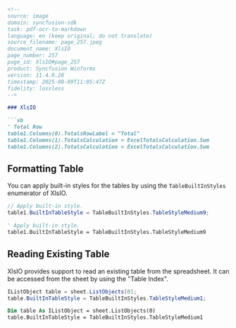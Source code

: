 ```markdown
<!--
source: image
domain: syncfusion-sdk
task: pdf-ocr-to-markdown
language: en (keep original; do not translate)
source_filename: page_257.jpeg
document_name: XlsIO
page_number: 257
page_id: XlsIO#page_257
product: Syncfusion Winforms
version: 11.4.0.26
timestamp: 2025-08-09T11:05:47Z
fidelity: lossless
-->

### XlsIO

```vb
' Total Row
table1.Columns(0).TotalsRowLabel = "Total"
table1.Columns(1).TotalsCalculation = ExcelTotalsCalculation.Sum
table1.Columns(2).TotalsCalculation = ExcelTotalsCalculation.Sum
```

## Formatting Table

You can apply built-in styles for the tables by using the `TableBuiltInStyles` enumerator of XlsIO.

```csharp
// Apply built-in style.
table1.BuiltInTableStyle = TableBuiltInStyles.TableStyleMedium9;
```

```vb
' Apply built-in style.
table1.BuiltInTableStyle = TableBuiltInStyles.TableStyleMedium9
```

## Reading Existing Table

XlsIO provides support to read an existing table from the spreadsheet. It can be accessed from the sheet by using the "Table Index".

```csharp
IListObject table = sheet.ListObjects[0];
table.BuiltInTableStyle = TableBuiltInStyles.TableStyleMedium1;
```

```vb
Dim table As IListObject = sheet.ListObjects(0)
table.BuiltInTableStyle = TableBuiltInStyles.TableStyleMedium1
```

<!-- tags: [XlsIO, Table, built-in styles, TableBuiltInStyles, reading existing table, support, spreadsheet, Sheet, Table Index] -->
```